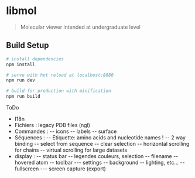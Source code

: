 # libmol

> Molecular viewer intended at undergraduate level

## Build Setup

``` bash
# install dependencies
npm install

# serve with hot reload at localhost:8080
npm run dev

# build for production with minification
npm run build
```

ToDo
- I18n
- Fichiers : legacy PDB files (ngl)
- Commandes : 
    -- icons
    -- labels
    -- surface
- Séquences : 
    -- Etiquette: amino acids and nucleotide names !
    -- 2 way binding
    -- select from sequence
    -- clear selection
    -- horizontal scrolling for chains
    -- virtual scrolling for large datasets
- display :
    -- status bar
        -- legendes couleurs, selection
        -- filename
        -- hovered atom
    -- toolbar
        --- settings
            -- background
            -- lighting, etc...
            -- fullscreen
        --- screen capture (export)

